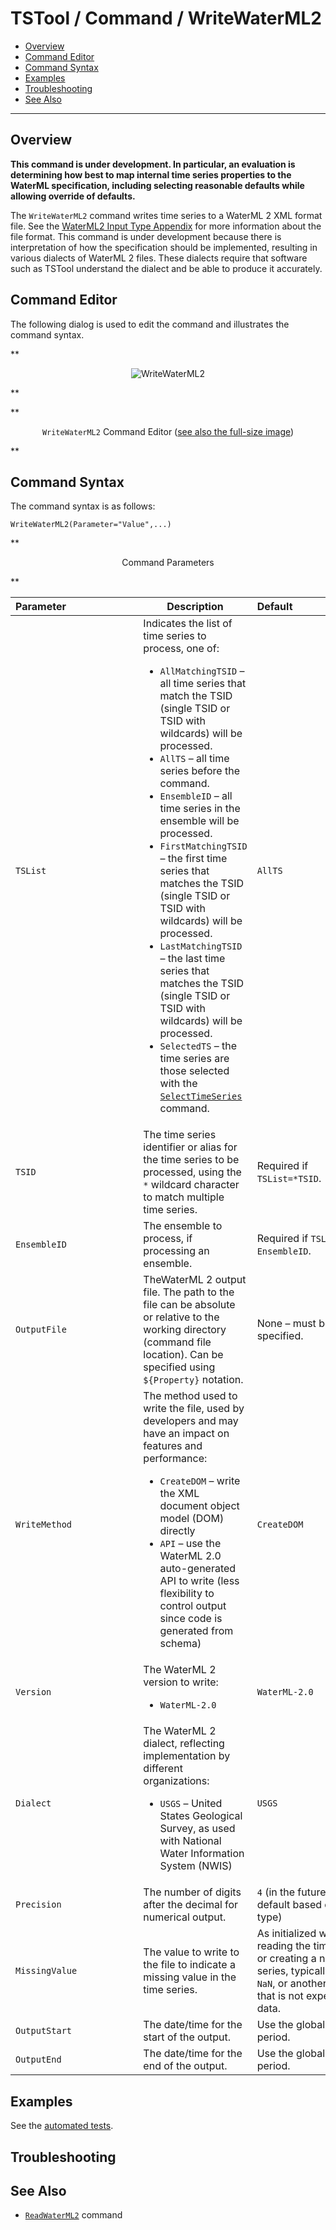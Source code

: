 # TSTool / Command / WriteWaterML2 #

* [Overview](#overview)
* [Command Editor](#command-editor)
* [Command Syntax](#command-syntax)
* [Examples](#examples)
* [Troubleshooting](#troubleshooting)
* [See Also](#see-also)

-------------------------

## Overview ##

**This command is under development.  In particular, an evaluation is determining how best to map
internal time series properties to the WaterML specification,
including selecting reasonable defaults while allowing override of defaults.**

The `WriteWaterML2` command writes time series to a WaterML 2 XML format file.
See the [WaterML2 Input Type Appendix](../../datastore-ref/WaterML2/WaterML2.md) for more information about the file format.
This command is under development because there is interpretation of how the
specification should be implemented, resulting in various dialects of WaterML 2 files.
These dialects require that software such as TSTool understand the dialect and be able to produce it accurately.

## Command Editor ##

The following dialog is used to edit the command and illustrates the command syntax.

**<p style="text-align: center;">
![WriteWaterML2](WriteWaterML2.png)
</p>**

**<p style="text-align: center;">
`WriteWaterML2` Command Editor (<a href="../WriteWaterML2.png">see also the full-size image</a>)
</p>**

## Command Syntax ##

The command syntax is as follows:

```text
WriteWaterML2(Parameter="Value",...)
```
**<p style="text-align: center;">
Command Parameters
</p>**

|**Parameter**&nbsp;&nbsp;&nbsp;&nbsp;&nbsp;&nbsp;&nbsp;&nbsp;&nbsp;&nbsp;&nbsp;&nbsp;&nbsp;&nbsp;&nbsp;&nbsp;&nbsp;&nbsp;&nbsp;&nbsp;&nbsp;&nbsp;&nbsp;&nbsp;&nbsp;|**Description**|**Default**&nbsp;&nbsp;&nbsp;&nbsp;&nbsp;&nbsp;&nbsp;&nbsp;&nbsp;&nbsp;&nbsp;&nbsp;&nbsp;&nbsp;&nbsp;&nbsp;&nbsp;&nbsp;&nbsp;&nbsp;&nbsp;&nbsp;&nbsp;&nbsp;&nbsp;&nbsp;&nbsp;|
|--------------|-----------------|-----------------|
| `TSList` | Indicates the list of time series to process, one of:<ul><li> `AllMatchingTSID` – all time series that match the TSID (single TSID or TSID with wildcards) will be processed.</li><li> `AllTS` – all time series before the command.</li><li> `EnsembleID` – all time series in the ensemble will be processed.</li><li> `FirstMatchingTSID` – the first time series that matches the TSID (single TSID or TSID with wildcards) will be processed.</li><li> `LastMatchingTSID` – the last time series that matches the TSID (single TSID or TSID with wildcards) will be processed.</li><li> `SelectedTS` – the time series are those selected with the [`SelectTimeSeries`](../SelectTimeSeries/SelectTimeSeries.md) command. | `AllTS` |
| `TSID` | The time series identifier or alias for the time series to be processed, using the `*` wildcard character to match multiple time series. | Required if `TSList=*TSID`. |
| `EnsembleID` | The ensemble to process, if processing an ensemble. | Required if `TSList= EnsembleID`. |
| `OutputFile` | TheWaterML 2 output file.  The path to the file can be absolute or relative to the working directory (command file location).  Can be specified using `${Property}` notation. | None – must be specified. |
| `WriteMethod` | The method used to write the file, used by developers and may have an impact on features and performance:<ul><li> `CreateDOM` – write the XML document object model (DOM) directly</li><li> `API` – use the WaterML 2.0 auto-generated API to write (less flexibility to control output since code is generated from schema) | `CreateDOM` |
| `Version` | The WaterML 2 version to write:<ul><li> `WaterML-2.0` | `WaterML-2.0` |
| `Dialect` | The WaterML 2 dialect, reflecting implementation by different organizations:<ul><li>`USGS` – United States Geological Survey, as used with National Water Information System (NWIS) | `USGS` |
| `Precision` | The number of digits after the decimal for numerical output. | `4` (in the future may default based on data type) |
| `MissingValue` | The value to write to the file to indicate a missing value in the time series. | As initialized when reading the time series or creating a new time series, typically `-999`, `NaN`, or another value that is not expected in data. |
| `OutputStart` | The date/time for the start of the output. | Use the global output period. |
| `OutputEnd` | The date/time for the end of the output. | Use the global output period. |

## Examples ##

See the [automated tests](https://github.com/OpenCDSS/cdss-app-tstool-test/tree/master/test/commands/WriteWaterML2).

## Troubleshooting ##

## See Also ##

* [`ReadWaterML2`](../ReadWaterML/ReadWaterML.md) command

